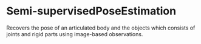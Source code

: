 # Semi-supervisedPoseEstimation
Recovers the pose of an articulated body and the objects which consists of joints and rigid parts using image-based observations.
